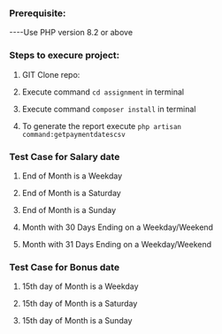 ### Prerequisite:

----Use PHP version 8.2 or above

### Steps to execure project:

1. GIT Clone repo:

2.  Execute command `cd assignment` in terminal

3.  Execute command `composer install` in terminal

4.  To generate the report execute `php artisan command:getpaymentdatescsv`

### Test Case for Salary date

1. End of Month is a Weekday

2. End of Month is a Saturday

3. End of Month is a Sunday

4. Month with 30 Days Ending on a Weekday/Weekend

5. Month with 31 Days Ending on a Weekday/Weekend

### Test Case for Bonus date

1. 15th day of Month is a Weekday

2. 15th day of Month is a Saturday

3. 15th day of Month is a Sunday		
